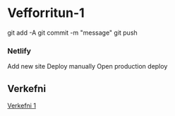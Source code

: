# Vefforritun-1

git add -A
git commit -m "message"
git push

### Netlify
Add new site
Deploy manually
Open production deploy


## Verkefni
[Verkefni 1](https://66c0ccadf0169f8ed9266354--eloquent-cucurucho-60b6fc.netlify.app/)
